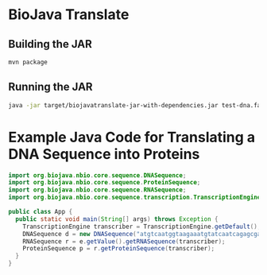 # BioJava Translate

## Building the JAR

```bash
mvn package
```

## Running the JAR

```bash
java -jar target/biojavatranslate-jar-with-dependencies.jar test-dna.fa
```

# Example Java Code for Translating a DNA Sequence into Proteins

```java
import org.biojava.nbio.core.sequence.DNASequence;
import org.biojava.nbio.core.sequence.ProteinSequence;
import org.biojava.nbio.core.sequence.RNASequence;
import org.biojava.nbio.core.sequence.transcription.TranscriptionEngine;

public class App {
  public static void main(String[] args) throws Exception {
    TranscriptionEngine transcriber = TranscriptionEngine.getDefault();
    DNASequence d = new DNASequence("atgtcaatggtaagaaatgtatcaatcagagcgaaaaattggaaattttgt");
    RNASequence r = e.getValue().getRNASequence(transcriber);
    ProteinSequence p = r.getProteinSequence(transcriber);
  }
}
```

